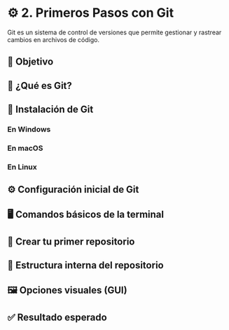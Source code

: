 # ⚙️ 2. Primeros Pasos con Git
Git es un sistema de control de versiones que permite gestionar y rastrear cambios en archivos de código.
## 🎯 Objetivo

## 🧠 ¿Qué es Git?

## 💾 Instalación de Git
### En Windows

### En macOS

### En Linux

## ⚙️ Configuración inicial de Git

## 🖥️ Comandos básicos de la terminal

## 📁 Crear tu primer repositorio

## 🧬 Estructura interna del repositorio

## 🖼️ Opciones visuales (GUI)

## ✅ Resultado esperado

